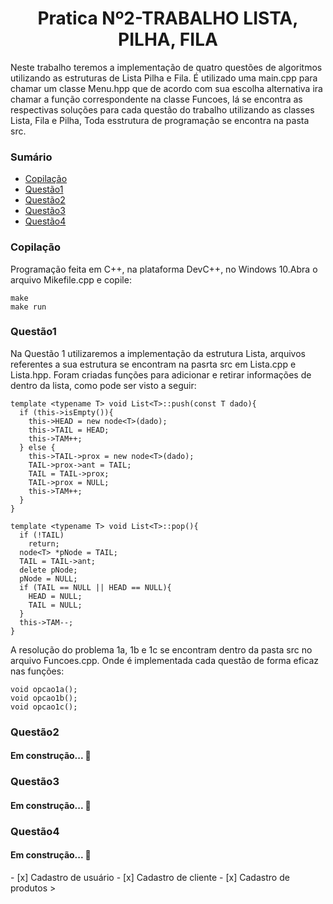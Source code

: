 <h1 align="center">Pratica Nº2-TRABALHO LISTA, PILHA, FILA</h1>
Neste trabalho teremos a implementação de quatro questões de algoritmos utilizando as estruturas de Lista Pilha e Fila. É utilizado uma main.cpp para chamar um classe Menu.hpp que de acordo com sua escolha alternativa ira chamar a função correspondente na classe Funcoes, lá se encontra as respectivas soluções para cada questão do trabalho utilizando as classes Lista, Fila e Pilha, Toda esstrutura de programação se encontra na pasta src.
 
### Sumário
<!--ts-->
   * [Copilação](#Copilação)
   * [Questão1](#Questão1)
   * [Questão2](#Questão2)
   * [Questão3](#Questão3)
   * [Questão4](#Questão4)
<!--te-->

### Copilação

 Programação feita em C++, na plataforma DevC++, no Windows 10.Abra o arquivo Mikefile.cpp e copile:
	
    make
    make run
    
### Questão1

Na Questão 1 utilizaremos a implementação da estrutura Lista, arquivos referentes a sua estrutura se encontram na pasrta src em Lista.cpp e Lista.hpp. Foram criadas funções para adicionar e retirar informações de dentro da lista, como pode ser visto a seguir:

	template <typename T> void List<T>::push(const T dado){
	  if (this->isEmpty()){
	    this->HEAD = new node<T>(dado);
	    this->TAIL = HEAD;
	    this->TAM++;
	  } else {
	    this->TAIL->prox = new node<T>(dado);
	    TAIL->prox->ant = TAIL;
	    TAIL = TAIL->prox;
	    TAIL->prox = NULL;
	    this->TAM++;
	  }
	}
	
	template <typename T> void List<T>::pop(){
	  if (!TAIL)
	    return;
	  node<T> *pNode = TAIL;
	  TAIL = TAIL->ant;
	  delete pNode;
	  pNode = NULL;
	  if (TAIL == NULL || HEAD == NULL){
	    HEAD = NULL;
	    TAIL = NULL;
	  }
	  this->TAM--;
	}
A resolução do problema 1a, 1b e 1c se encontram dentro da pasta src no arquivo Funcoes.cpp. Onde é implementada cada questão de forma eficaz nas funções: 

	void opcao1a();
	void opcao1b();
	void opcao1c();	

### Questão2
<h4 align> 
	 Em construção...  🚧
</h4>

### Questão3
<h4 align> 
	Em construção...  🚧
</h4>

### Questão4
<h4 align> 
	 Em construção...  🚧
</h4>
- [x] Cadastro de usuário
- [x] Cadastro de cliente
- [x] Cadastro de produtos
>
